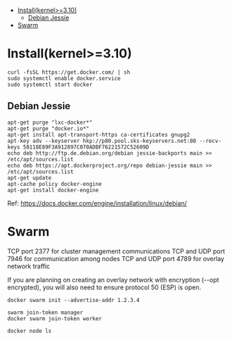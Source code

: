 <!-- TOC -->

- [Install(kernel>=3.10)](#installkernel310)
    - [Debian Jessie](#debian-jessie)
- [Swarm](#swarm)

<!-- /TOC -->

# Install(kernel>=3.10)
```
curl -fsSL https://get.docker.com/ | sh
sudo systemctl enable docker.service
sudo systemctl start docker
```

## Debian Jessie
```
apt-get purge "lxc-docker*"
apt-get purge "docker.io*"
apt-get install apt-transport-https ca-certificates gnupg2
apt-key adv --keyserver hkp://p80.pool.sks-keyservers.net:80 --recv-keys 58118E89F3A912897C070ADBF76221572C52609D
echo deb http://ftp.de.debian.org/debian jessie-backports main >> /etc/apt/sources.list
echo deb https://apt.dockerproject.org/repo debian-jessie main >> /etc/apt/sources.list
apt-get update
apt-cache policy docker-engine
apt-get install docker-engine
```
Ref: https://docs.docker.com/engine/installation/linux/debian/

# Swarm
TCP port 2377 for cluster management communications
TCP and UDP port 7946 for communication among nodes
TCP and UDP port 4789 for overlay network traffic

If you are planning on creating an overlay network with encryption (--opt encrypted), you will also need to ensure protocol 50 (ESP) is open.
```
docker swarm init --advertise-addr 1.2.3.4

swarm join-token manager
docker swarm join-token worker

docker node ls

```